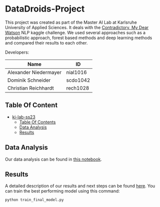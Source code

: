 # DataDroids-Project

This project was created as part of the Master AI Lab at Karlsruhe University of Applied Sciences. It deals with the [Contradictory, My Dear Watson](https://www.kaggle.com/competitions/contradictory-my-dear-watson) NLP kaggle challenge. We used several approaches such as a probabilistic approach, forest based methods and deep learning methods and compared their results to each other.

Developers:

| Name                  | ID       |
|-----------------------|----------|
| Alexander Niedermayer | nial1016 |
| Dominik Schneider     | scdo1042 |
| Christian Reichhardt  | rech1028 |

## Table Of Content

- [ki-lab-ss23](#ki-lab-ss23)
    - [Table Of Contents](#table-of-content)
    - [Data Analysis](#data-analysis)
    - [Results](#results)

## Data Analysis

Our data analysis can be found in [this notebook](/01-final-project-notebooks/ProjectWork_1.ipynb).

## Results

A detailed description of our results and next steps can be found [here](/RESULTS.md). You can
train the best performing model using this command:

    python train_final_model.py
